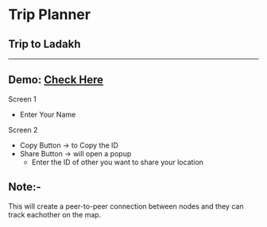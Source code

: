 # Trip Planner

## Trip to Ladakh


----------------------------------------------------------------
Demo: [Check Here](https://siddharthasharma04.github.io/trip-planner/)
----------------------------------------------------------------


Screen 1
  - Enter Your Name

Screen 2
  - Copy Button -> to Copy the ID
  - Share Button -> will open a popup 
    - Enter the ID of other you want to share your location


## Note:-

This will create a peer-to-peer connection between nodes and they can track eachother on the map.
